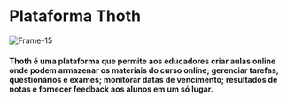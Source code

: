 # Plataforma Thoth

<img src="https://i.ibb.co/nsSkr27/Frame-15.png" alt="Frame-15" border="0" />

#### Thoth é uma plataforma que permite aos educadores criar aulas online onde podem armazenar os materiais do curso online; gerenciar tarefas, questionários e exames; monitorar datas de vencimento; resultados de notas e fornecer feedback aos alunos em um só lugar.


